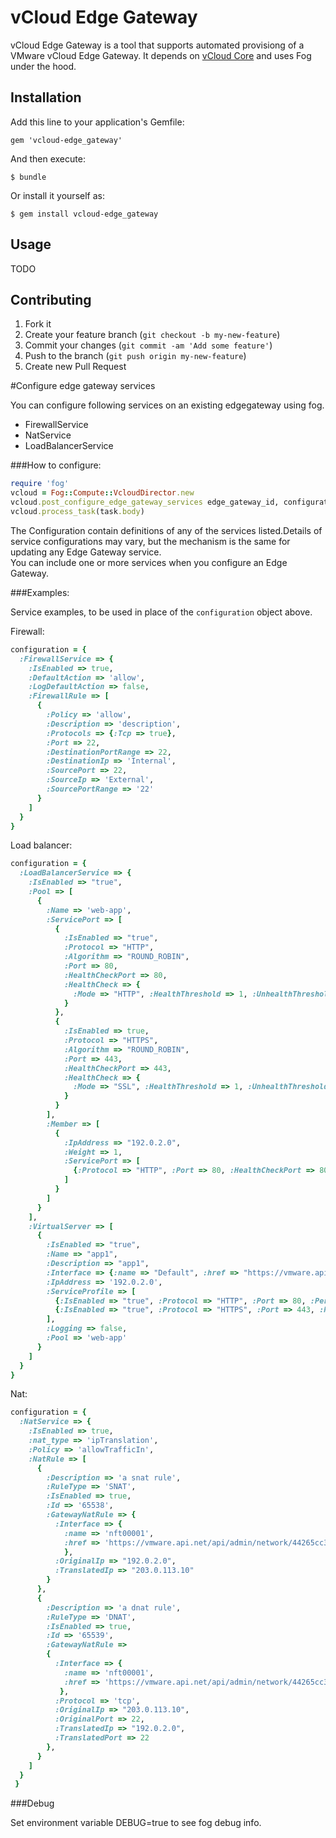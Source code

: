 # vCloud Edge Gateway

vCloud Edge Gateway is a tool that supports automated provisiong of a VMware vCloud Edge Gateway. It depends on [vCloud Core](https://github.com/alphagov/vcloud-core) and uses Fog under the hood.

## Installation

Add this line to your application's Gemfile:

    gem 'vcloud-edge_gateway'

And then execute:

    $ bundle

Or install it yourself as:

    $ gem install vcloud-edge_gateway

## Usage

TODO

## Contributing

1. Fork it
2. Create your feature branch (`git checkout -b my-new-feature`)
3. Commit your changes (`git commit -am 'Add some feature'`)
4. Push to the branch (`git push origin my-new-feature`)
5. Create new Pull Request

#Configure edge gateway services

You can configure following services on an existing edgegateway using fog.
- FirewallService
- NatService
- LoadBalancerService

###How to configure:

```ruby
require 'fog'
vcloud = Fog::Compute::VcloudDirector.new
vcloud.post_configure_edge_gateway_services edge_gateway_id, configuration
vcloud.process_task(task.body)
```

The Configuration contain definitions of any of the services listed.Details of service configurations may vary,
but the mechanism is the same for updating any Edge Gateway service.<br/>You can include one or more services when you configure an Edge Gateway.

###Examples:

Service examples, to be used in place of the `configuration` object above.

Firewall:
```ruby
configuration = {
  :FirewallService => {
    :IsEnabled => true,
    :DefaultAction => 'allow',
    :LogDefaultAction => false,
    :FirewallRule => [
      {
        :Policy => 'allow',
        :Description => 'description',
        :Protocols => {:Tcp => true},
        :Port => 22,
        :DestinationPortRange => 22,
        :DestinationIp => 'Internal',
        :SourcePort => 22,
        :SourceIp => 'External',
        :SourcePortRange => '22'
      }
    ]
  }
}
```

Load balancer:
```ruby
configuration = {
  :LoadBalancerService => {
    :IsEnabled => "true",
    :Pool => [
      {
        :Name => 'web-app',
        :ServicePort => [
          {
            :IsEnabled => "true",
            :Protocol => "HTTP",
            :Algorithm => "ROUND_ROBIN",
            :Port => 80,
            :HealthCheckPort => 80,
            :HealthCheck => {
              :Mode => "HTTP", :HealthThreshold => 1, :UnhealthThreshold => 6, :Interval => 20, :Timeout => 25
            }
          },
          {
            :IsEnabled => true,
            :Protocol => "HTTPS",
            :Algorithm => "ROUND_ROBIN",
            :Port => 443,
            :HealthCheckPort => 443,
            :HealthCheck => {
              :Mode => "SSL", :HealthThreshold => 1, :UnhealthThreshold => 6, :Interval => 20, :Timeout => 25
            }
          }
        ],
        :Member => [
          {
            :IpAddress => "192.0.2.0",
            :Weight => 1,
            :ServicePort => [
              {:Protocol => "HTTP", :Port => 80, :HealthCheckPort => 80}
            ]
          }
        ]
      }
    ],
    :VirtualServer => [
      {
        :IsEnabled => "true",
        :Name => "app1",
        :Description => "app1",
        :Interface => {:name => "Default", :href => "https://vmware.api.net/api/admin/network/2ad93597-7b54-43dd-9eb1-631dd337e5a7"},
        :IpAddress => '192.0.2.0',
        :ServiceProfile => [
          {:IsEnabled => "true", :Protocol => "HTTP", :Port => 80, :Persistence => {:Method => ""}},
          {:IsEnabled => "true", :Protocol => "HTTPS", :Port => 443, :Persistence => {:Method => ""}}
        ],
        :Logging => false,
        :Pool => 'web-app'
      }
    ]
  }
}
```

Nat:
```ruby
configuration = {
  :NatService => {
    :IsEnabled => true,
    :nat_type => 'ipTranslation',
    :Policy => 'allowTrafficIn',
    :NatRule => [
      {
        :Description => 'a snat rule',
        :RuleType => 'SNAT',
        :IsEnabled => true,
        :Id => '65538',
        :GatewayNatRule => {
          :Interface => {
            :name => 'nft00001',
            :href => 'https://vmware.api.net/api/admin/network/44265cc3-6d63-4ea9-ac72-4905b5aa6111'
            },
          :OriginalIp => "192.0.2.0",
          :TranslatedIp => "203.0.113.10"
        }
      },
      {
        :Description => 'a dnat rule',
        :RuleType => 'DNAT',
        :IsEnabled => true,
        :Id => '65539',
        :GatewayNatRule =>
        {
          :Interface => {
            :name => 'nft00001',
            :href => 'https://vmware.api.net/api/admin/network/44265cc3-6d63-4ea9-ac72-4905b5aa6111'
           },
          :Protocol => 'tcp',
          :OriginalIp => "203.0.113.10",
          :OriginalPort => 22,
          :TranslatedIp => "192.0.2.0",
          :TranslatedPort => 22
        },
      }
    ]
  }
 }
```

###Debug

Set environment variable DEBUG=true to see fog debug info.
